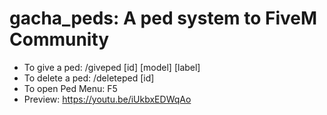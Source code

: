 # gacha_peds: A ped system to FiveM Community
- To give a ped: /giveped [id] [model] [label]
- To delete a ped: /deleteped [id]
- To open Ped Menu: F5
- Preview: https://youtu.be/iUkbxEDWqAo

